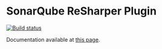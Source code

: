 SonarQube ReSharper Plugin
==========================

[![Build status](https://ci.appveyor.com/api/projects/status/ddgsh9ulybd1c2km/branch/master?svg=true)](https://ci.appveyor.com/project/dbolkensteyn/sonar-resharper/branch/master)

Documentation available at [this page](http://redirect.sonarsource.com/plugins/resharper.html).
